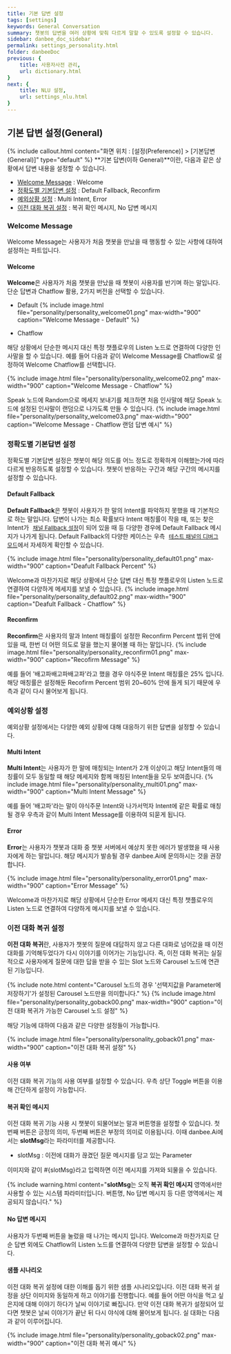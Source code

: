 ```yaml
---
title: 기본 답변 설정
tags: [settings]
keywords: General Conversation
summary: 챗봇의 답변을 여러 상황에 맞춰 다르게 말할 수 있도록 설정할 수 있습니다.
sidebar: danbee_doc_sidebar
permalink: settings_personality.html
folder: danbeeDoc
previous: {
    title: 사용자사전 관리,
    url: dictionary.html
}
next: {
    title: NLU 설정,
    url: settings_nlu.html
}
---
```


## 기본 답변 설정(General)
 {% include callout.html content="화면 위치 : [설정(Preference)] > [기본답변(General)]" type="default" %}
**기본 답변(이하 General)**이란, 다음과 같은 상황에서 답변 내용을 설정할 수 있습니다. <br/>

- [Welcome Message](settings_personality.html#welcome-message) : Welcome
- [정확도별 기본답변 설정](settings_personality.html#정확도별-기본답변-설정) : Default Fallback, Reconfirm
- [예외상황 설정](settings_personality.html#예외상황-설정) : Multi Intent, Error
- [이전 대화 복귀 설정](settings_personality.html#이전-대화-복귀-설정) : 복귀 확인 메시지, No 답변 메시지


### Welcome Message
Welcome Message는 사용자가 처음 챗봇을 만났을 때 행동할 수 있는 사항에 대하여 설정하는 파트입니다.
#### Welcome
**Welcome**은 사용자가 처음 챗봇을 만났을 때 챗봇이 사용자를 반기며 하는 말입니다. 단순 답변과 Chatflow 활용, 2가지 버전을 선택할 수 있습니다.

 - Default
{% include image.html file="personality/personality_welcome01.png" max-width="900" caption="Welcome Message - Default" %}

 - Chatflow

해당 상황에서 단순한 메시지 대신 특정 챗플로우의 Listen 노드로 연결하여 다양한 인사말을 할 수 있습니다. 예를 들어 다음과 같이 Welcome Message를 Chatflow로 설정하여 Welcome Chatflow를 선택합니다.

{% include image.html file="personality/personality_welcome02.png" max-width="900" caption="Welcome Message - Chatflow" %}

 Speak 노드에 Random으로 메세지 보내기를 체크하면 처음 인사말에 해당 Speak 노드에 설정된 인사말이 랜덤으로 나가도록 만들 수 있습니다.
{% include image.html file="personality/personality_welcome03.png" max-width="900" caption="Welcome Message - Chatflow 랜덤 답변 예시" %}

### 정확도별 기본답변 설정
정확도별 기본답변 설정은 챗봇이 해당 의도를 어느 정도로 정확하게 이해했는가에 따라 다르게 반응하도록 설정할 수 있습니다. 챗봇이 반응하는 구간과 해당 구간의 메시지를 설정할 수 있습니다.

#### Default Fallback
**Default Fallback**은 챗봇이 사용자가 한 말의 Intent를 파악하지 못했을 때 기본적으로 하는 말입니다. 답변이 나가는 최소 확률보다 Intent 매칭률이 작을 때, 또는 찾은 Intent가 <span style="color:#f69023; font-size:13px"><i class="fa fa-external-link-square" aria-hidden="true" style="margin-left:5px"></i> [채널 Fallback 설정](intent.html#채널-fallback-설정)</span>이 되어 있을 때 등 다양한 경우에 Default Fallback 메시지가 나가게 됩니다. Default Fallback의 다양한 케이스는 우측 <span style="color:#f69023; font-size:13px"><i class="fa fa-external-link-square" aria-hidden="true" style="margin-left:5px"></i> [테스트 패널의 디버그 모드](demo_n_test_panel.html#디버그-모드)</span>에서 자세하게 확인할 수 있습니다.

{% include image.html file="personality/personality_default01.png" max-width="900" caption="Deafult Fallback Percent" %}

Welcome과 마찬가지로 해당 상황에서 단순 답변 대신 특정 챗플로우의 Listen 노드로 연결하여 다양하게 메세지를 보낼 수 있습니다.
{% include image.html file="personality/personality_default02.png" max-width="900" caption="Deafult Fallback - Chatflow" %}

#### Reconfirm
**Reconfirm**은 사용자의 말과 Intent 매칭률이 설정한 Reconfirm Percent 범위 안에 있을 때, 한번 더 어떤 의도로 말을 했는지 물어볼 때 하는 말입니다.
{% include image.html file="personality/personality_reconfirm01.png" max-width="900" caption="Recofirm Message" %}

예를 들어 '배고파배고파배고파'라고 했을 경우 야식주문 Intent 매칭률은 25% 입니다. 해당 매칭률은 설정해둔 Recofirm Percent 범위 20~60% 안에 들게 되기 때문에 우측과 같이 다시 물어보게 됩니다.

### 예외상황 설정
예외상황 설정에서는 다양한 예외 상황에 대해 대응하기 위한 답변을 설정할 수 있습니다.

#### Multi Intent
**Multi Intent**는 사용자가 한 말에 매칭되는 Intent가 2개 이상이고 해당 Intent들의 매칭률이 모두 동일할 때 해당 메세지와 함께 매칭된 Intent들을 모두 보여줍니다.
{% include image.html file="personality/personality_multi01.png" max-width="900" caption="Multi Intent Message" %}

예를 들어 '배고파'라는 말이 야식주문 Intent와 나가서먹자 Intent에 같은 확률로 매칭될 경우 우측과 같이 Multi Intent Message를 이용하여 되묻게 됩니다.

#### Error
**Error**는 사용자가 챗봇과 대화 중 챗봇 서버에서 예상치 못한 에러가 발생했을 때 사용자에게 하는 말입니다. 해당 메시지가 발송될 경우 danbee.Ai에 문의하시는 것을 권장합니다.

{% include image.html file="personality/personality_error01.png" max-width="900" caption="Error Message" %}

Welcome과 마찬가지로 해당 상황에서 단순한 Error 메세지 대신 특정 챗플로우의 Listen 노드로 연결하여 다양하게 메시지를 보낼 수 있습니다.

### 이전 대화 복귀 설정
**이전 대화 복귀**란, 사용자가 챗봇의 질문에 대답하지 않고 다른 대화로 넘어갔을 때 이전 대화를 기억해두었다가 다시 이야기를 이어가는 기능입니다. 즉, 이전 대화 복귀는 실질적으로 사용자에게 질문에 대한 답을 받을 수 있는 Slot 노드와 Carousel 노드에 연관된 기능입니다.

{% include note.html content="Carousel 노드의 경우 '선택지값을 Parameter에 저장하기'가 설정된 Carousel 노드만을 의미합니다." %}
{% include image.html file="personality/personality_goback00.png" max-width="900" caption="이전 대화 복귀가 가능한 Carousel 노드 설정" %}

해당 기능에 대하여 다음과 같은 다양한 설정들이 가능합니다.

{% include image.html file="personality/personality_goback01.png" max-width="900" caption="이전 대화 복귀 설정" %}

#### 사용 여부
이전 대화 복귀 기능의 사용 여부를 설정할 수 있습니다. 우측 상단 Toggle 버튼을 이용해 간단하게 설정이 가능합니다.

#### 복귀 확인 메시지
이전 대화 복귀 기능 사용 시 챗봇이 되물어보는 말과 버튼명을 설정할 수 있습니다. 첫번째 버튼은 긍정의 의미, 두번째 버튼은 부정의 의미로 이용됩니다. 이때 danbee.Ai에서는 **slotMsg**라는 파라미터를 제공함니다.

 - slotMsg : 이전에 대화가 끊겼던 질문 메시지를 담고 있는 Parameter

이미지와 같이 #{slotMsg}라고 입력하면 이전 메시지를 가져와 되물을 수 있습니다.

{% include warning.html content="**slotMsg**는 오직 **복귀 확인 메시지** 영역에서만 사용할 수 있는 시스템 파라미터입니다. 버튼명, No 답변 메시지 등 다른 영역에서는 제공되지 않습니다." %}

#### No 답변 메시지
사용자가 두번째 버튼을 눌렀을 때 나가는 메시지 입니다. Welcome과 마찬가지로 단순 답변 외에도 Chatflow의 Listen 노드를 연결하여 다양한 답변을 설정할 수 있습니다.

#### 샘플 시나리오
이전 대화 복귀 설정에 대한 이해를 돕기 위한 샘플 시나리오입니다. 이전 대화 복귀 설정을 상단 이미지와 동일하게 하고 이야기를 진행합니다. 예를 들어 어떤 야식을 먹고 싶은지에 대해 이야기 하다가 날씨 이야기로 빠집니다. 만약 이전 대화 복귀가 설정되어 있다면 챗봇은 날씨 이야기가 끝난 뒤 다시 야식에 대해 물어보게 됩니다. 실 대화는 다음과 같이 이루어집니다.

{% include image.html file="personality/personality_goback02.png" max-width="900" caption="이전 대화 복귀 예시" %}






